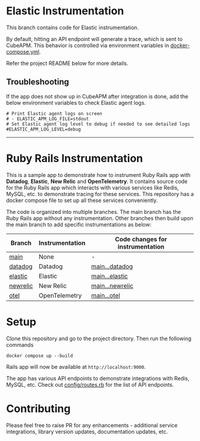 # Elastic Instrumentation

This branch contains code for Elastic instrumentation.

By default, hitting an API endpoint will generate a trace, which is sent to CubeAPM. This behavior is controlled via environment variables in [docker-compose.yml](docker-compose.yml).

Refer the project README below for more details.

## Troubleshooting

If the app does not show up in CubeAPM after integration is done, add the below environment variables to check Elastic agent logs.

```shell
# Print Elastic agent logs on screen
# - ELASTIC_APM_LOG_FILE=stdout
# Set Elastic agent log level to debug if needed to see detailed logs
#ELASTIC_APM_LOG_LEVEL=debug
```

---

# Ruby Rails Instrumentation

This is a sample app to demonstrate how to instrument Ruby Rails app with **Datadog**, **Elastic**, **New Relic** and **OpenTelemetry**. It contains source code for the Ruby Rails app which interacts with various services like Redis, MySQL, etc. to demonstrate tracing for these services. This repository has a docker compose file to set up all these services conveniently.

The code is organized into multiple branches. The main branch has the Ruby Rails app without any instrumentation. Other branches then build upon the main branch to add specific instrumentations as below:

| Branch                                                                                         | Instrumentation | Code changes for instrumentation                                                                                |
| ---------------------------------------------------------------------------------------------- | --------------- | --------------------------------------------------------------------------------------------------------------- |
| [main](https://github.com/cubeapm/sample_app_ruby_rails/tree/main)         | None            | -                                                                                                               |
| [datadog](https://github.com/cubeapm/sample_app_ruby_rails/tree/datadog) | Datadog       | [main...datadog](https://github.com/cubeapm/sample_app_ruby_rails/compare/main...datadog) |
| [elastic](https://github.com/cubeapm/sample_app_ruby_rails/tree/elastic) | Elastic       | [main...elastic](https://github.com/cubeapm/sample_app_ruby_rails/compare/main...elastic) |
| [newrelic](https://github.com/cubeapm/sample_app_ruby_rails/tree/newrelic) | New Relic       | [main...newrelic](https://github.com/cubeapm/sample_app_ruby_rails/compare/main...newrelic) |
| [otel](https://github.com/cubeapm/sample_app_ruby_rails/tree/otel)         | OpenTelemetry   | [main...otel](https://github.com/cubeapm/sample_app_ruby_rails/compare/main...otel)         |

# Setup

Clone this repository and go to the project directory. Then run the following commands

```
docker compose up --build
```

Rails app will now be available at `http://localhost:9000`.

The app has various API endpoints to demonstrate integrations with Redis, MySQL, etc. Check out [config/routes.rb](config/routes.rb) for the list of API endpoints.

# Contributing

Please feel free to raise PR for any enhancements - additional service integrations, library version updates, documentation updates, etc.
